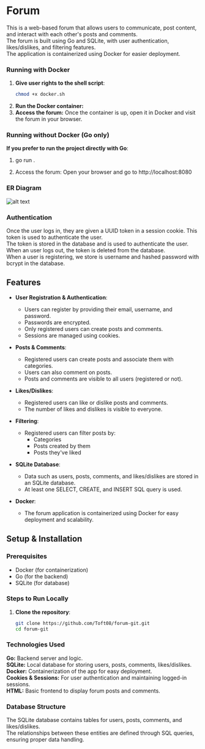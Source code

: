 # Forum

This is a web-based forum that allows users to communicate, post content, and interact with each other's posts and comments. <br>
The forum is built using Go and SQLite, with user authentication, likes/dislikes, and filtering features. <br>
The application is containerized using Docker for easier deployment.<br>

### Running with Docker

1. **Give user rights to the shell script**:
   ```bash
   chmod +x docker.sh
2. **Run the Docker container:**
3. **Access the forum:**
Once the container is up, open it in Docker and visit the forum in your browser.


### Running without Docker (Go only)
**If you prefer to run the project directly with Go**:

1. go run .

2. Access the forum: Open your browser and go to http://localhost:8080

### ER Diagram

![alt text](ERD.png)

### Authentication
Once the user logs in, they are given a UUID token in a session cookie. This token is used to authenticate the user.<br>
The token is stored in the database and is used to authenticate the user. When an user logs out, the token is deleted from the database.<br> 
When a user is registering, we store is username and hashed password with bcrypt in the database.

## Features

- **User Registration & Authentication**:
  - Users can register by providing their email, username, and password.
  - Passwords are encrypted.
  - Only registered users can create posts and comments.
  - Sessions are managed using cookies.

- **Posts & Comments**:
  - Registered users can create posts and associate them with categories.
  - Users can also comment on posts.
  - Posts and comments are visible to all users (registered or not).

- **Likes/Dislikes**:
  - Registered users can like or dislike posts and comments.
  - The number of likes and dislikes is visible to everyone.

- **Filtering**:
  - Registered users can filter posts by:
    - Categories
    - Posts created by them
    - Posts they've liked

- **SQLite Database**:
  - Data such as users, posts, comments, and likes/dislikes are stored in an SQLite database.
  - At least one SELECT, CREATE, and INSERT SQL query is used.

- **Docker**:
  - The forum application is containerized using Docker for easy deployment and scalability.

## Setup & Installation

### Prerequisites
- Docker (for containerization)
- Go (for the backend)
- SQLite (for database)

### Steps to Run Locally

1. **Clone the repository**:
   ```bash
   git clone https://github.com/Toft08/forum-git.git
   cd forum-git

### Technologies Used
**Go:** Backend server and logic.<br>
**SQLite:** Local database for storing users, posts, comments, likes/dislikes.<br>
**Docker:** Containerization of the app for easy deployment.<br>
**Cookies & Sessions:** For user authentication and maintaining logged-in sessions.<br>
**HTML:** Basic frontend to display forum posts and comments.<br>

### Database Structure
The SQLite database contains tables for users, posts, comments, and likes/dislikes.<br> 
The relationships between these entities are defined through SQL queries, ensuring proper data handling.